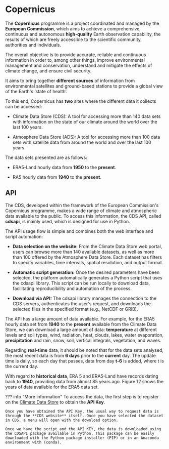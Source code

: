 # Copernicus
The **Copernicus** programme is a project coordinated and managed by the **European Commission**, which aims to achieve a comprehensive, continuous and autonomous **high-quality** Earth observation capability, the results of which are freely accessible to the scientific community, authorities and individuals.  

The overall objective is to provide accurate, reliable and continuous information in order to, among other things, improve environmental management and conservation, understand and mitigate the effects of climate change, and ensure civil security. 

It aims to bring together **different sources** of information from environmental satellites and ground-based stations to provide a global view of the Earth's ‘state of health’. 

To this end, Copernicus has **two** sites where the different data it collects can be accessed:

- Climate Data Store (CDS): A tool for accessing more than 140 data sets with information on the state of our climate around the world over the last 100 years. 

- Atmosphere Data Store (ADS): A tool for accessing more than 100 data sets with satellite data from around the world and over the last 100 years. 

The data sets presented are as follows:

- ERA5-Land hourly data from **1950** to the **present**. 

- RA5 hourly data from **1940** to the **present**. 

 
## API
The CDS, developed within the framework of the European Commission's Copernicus programme, makes a wide range of climate and atmospheric data available to the public. To access this information, the CDS API, called **cdsapi**, is mainly used, which is designed for use in Python. 

The API usage flow is simple and combines both the web interface and script automation: 

- **Data selection on the website:** From the Climate Data Store web portal, users can browse more than 140 available datasets, as well as more than 100 offered by the Atmosphere Data Store. Each dataset has filters to specify variables, time intervals, spatial resolution, and output format. 

- **Automatic script generation:** Once the desired parameters have been selected, the platform automatically generates a Python script that uses the cdsapi library. This script can be run locally to download data, facilitating reproducibility and automation of the process. 

- **Download via API:** The cdsapi library manages the connection to the CDS servers, authenticates the user's request, and downloads the selected files in the specified format (e.g., NetCDF or GRIB). 

The API has a large amount of data available. For example, for the ERA5 hourly data set from **1940** to the **present** available from the Climate Data Store, we can download a large amount of data: **temperature** at different levels and soil types, wind, radiation, heat, clouds, lakes, water evaporation, **precipitation** and rain, snow, soil, vertical integrals, vegetation, and waves. 

Regarding **real-time** data, it should be noted that for the data sets analysed, the most recent data is from **6 days** prior to the **current** day. The update time is daily, so each day that passes, data from day **t-6** is added, where t is the current day.  

With regard to **historical data**, ERA 5 and ERA5-Land have records dating back to **1940**, providing data from almost 85 years ago. Figure 12 shows the years of data available for the ERA5 data set. 

??? info "More information"
    To access the data, the first step is to register on the [Climate Data Store](https://cds.climate.copernicus.eu/) to obtain the **API Key**. 

    Once you have obtained the API Key, the usual way to request data is through the **CDS website** itself. Once you have selected the dataset in CDS, a menu will open with the download option.

    Once we have the script and the API KEY, the data is downloaded using the CDSAPI package available in Python. This package can be easily downloaded with the Python package installer (PIP) or in an Anaconda environment with (conda). 